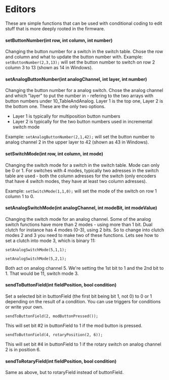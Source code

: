 # Editors

These are simple functions that can be used with conditional coding to edit stuff that is more deeply rooted in the firmware.&#x20;

#### setButtonNumber(int row, int column, int number)

Changing the button number for a switch in the switch table. Chose the row and column and what to update the button number with. Example: `setButtonNumber(2,3,13);` will set the button number to switch on row 2 column 3 to 13 (shown as 14 in Windows).

#### setAnalogButtonNumber(int analogChannel, int layer, int number)

Changing the button number for a analog switch. Chose the analog channel and which "layer" to put the number in - refering to the two arrays with button numbers under 10\_TableAndAnalog. Layer 1 is the top one, Layer 2 is the bottom one. These are the only two options.&#x20;

* Layer 1 is typically for multiposition button numbers
* Layer 2 is typically for the two button numbers used in incremental switch mode

Example: `setAnalogButtonNumber(2,1,42);` will set the button number to analog channel 2 in the upper layer to 42 (shown as 43 in Windows).

#### setSwitchMode(int row, int column, int mode)

Changing the switch mode for a switch in the switch table. Mode can only be 0 or 1. For switches with 4 modes, typically two adresses in the switch table are used - both the column adresses for the switch (only encoders that have 4 switch modes, they have at least two column adresses).&#x20;

Example: `setSwitchMode(1,1,0);` will set the mode of the switch on row 1 column 1 to 0.&#x20;

#### setAnalogSwitchMode(int analogChannel, int modeBit, int modeValue)

Changing the switch mode for an analog channel. Some of the analog switch functions have more than 2 modes - using more than 1 bit. Dual clutch for instance has 4 modes (0-3), using 2 bits. So to change into clutch modes 2 and 3 you need to make two of these functions. Lets see how to set a clutch into mode 3, which is binary 11:

`setAnalogSwitchMode(5,1,1);`

`setAnalogSwitchMode(5,2,1);`

Both act on analog channel 5. We're setting the 1st bit to 1 and the 2nd bit to 1. That would be 11, switch mode 3.&#x20;

#### sendToButtonField(int fieldPosition, bool condition)

Set a selected bit in buttonField (the first bit being bit 1, not 0) to 0 or 1 depending on the result of a condition. You can use triggers for conditions or write your own.

`sendToButtonField(2, modButtonPressed());`&#x20;

This will set bit #2 in buttonField to 1 if the mod button is pressed.&#x20;

`sendToButtonField(4, rotaryPosition(2, 6));`

This will set bit #4 in buttonField to 1 if the rotary switch on analog channel 2 is in position 6.

#### sendToRotaryField(int fieldPosition, bool condition)

Same as above, but to rotaryField instead of buttonField.&#x20;
